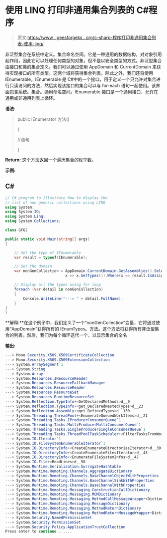 # 使用 LINQ 打印非通用集合列表的 C#程序

> 原文:[https://www . geesforgeks . org/c-sharp-程序打印非通用集合列表-使用-linq/](https://www.geeksforgeeks.org/c-sharp-program-to-print-the-list-of-non-generic-collections-using-linq/)

非泛型集合在系统中定义。集合命名空间。它是一种通用的数据结构，对对象引用起作用，因此它可以处理任何类型的对象，但不是以安全类型的方式。非泛型集合由接口和类的集合定义。我们可以通过使用 AppDomain 和 CurrentDomain 来获得实现接口的所有类型。这两个域将获得集合列表。除此之外，我们还将使用 IEnumerable。IEnumerable 是 C#中的一个接口，用于定义一个只允许对集合进行只读访问的方法，然后实现该接口的集合可以与 for-each 语句一起使用。该界面包含系统。集合。通用命名空间。IEnumerable 接口是一个通用接口，允许在通用或非通用列表上循环。

**语法**:

> public IEnumerator 方法()
> 
> {
> 
> //语句
> 
> }

**Return:** 这个方法返回一个遍历集合的枚举数。

**示例:**

## C#

```cs
// C# program to illustrate how to display the 
// list of non-generic collections using LINQ
using System;
using System.IO;
using System.Linq;
using System.Collections;

class GFG{

public static void Main(string[] args)
{

    // Get the type of IEnumerable
    var result = typeof(IEnumerable);

    // Get the domain
    var nonGenCollection = AppDomain.CurrentDomain.GetAssemblies().SelectMany(
                           x => x.GetTypes()).Where(x => result.IsAssignableFrom(x));

    // Display all the types using for loop
    foreach (var detail in nonGenCollection)
    {
        Console.WriteLine("---> " + detail.FullName);
    }
}
}
```

**解释:**在这个例子中，我们定义了一个“nonGenCollection”变量，它将通过使用“AppDomain”获得所有的 IEnumTypes。方法。这个方法将获得所有非泛型集合的列表。然后，我们为每个循环迭代一个，以显示集合的全名

**输出:**

```cs
---> Mono.Security.X509.X509CertificateCollection
---> Mono.Security.X509.X509ExtensionCollection
---> System.ArraySegment`1
---> System.String
---> System.Array
---> System.Resources.IResourceReader
---> System.Resources.ResourceFallbackManager
---> System.Resources.ResourceReader
---> System.Resources.ResourceSet
---> System.Resources.RuntimeResourceSet
---> System.Reflection.TypeInfo+<GetDeclaredMethods>d__9
---> System.Reflection.TypeInfo+<get_DeclaredNestedTypes>d__23
---> System.Reflection.Assembly+<get_DefinedTypes>d__150
---> System.Threading.ThreadPool+<EnumerateQueuedWorkItems>d__21
---> System.Threading.Tasks.IProducerConsumerQueue`1
---> System.Threading.Tasks.MultiProducerMultiConsumerQueue`1
---> System.Threading.Tasks.SingleProducerSingleConsumerQueue`1
---> System.Threading.Tasks.ThreadPoolTaskScheduler+<FilterTasksFromWorkItems>d__7
---> System.IO.Iterator`1
---> System.IO.FileSystemEnumerableIterator`1
---> System.IO.DirectoryInfo+<CreateEnumerateDirectoriesIterator>d__39
---> System.IO.DirectoryInfo+<CreateEnumerateFilesIterator>d__43
---> System.IO.DirectoryInfo+<EnumerateFileSystemInfos>d__47
---> System.IO.File+<ReadLines>d__58
---> System.Runtime.Serialization.SurrogateHashtable
---> System.Runtime.Remoting.Channels.AggregateDictionary
---> System.Runtime.Remoting.Channels.BaseChannelObjectWithProperties
---> System.Runtime.Remoting.Channels.BaseChannelSinkWithProperties
---> System.Runtime.Remoting.Channels.BaseChannelWithProperties
---> System.Runtime.Remoting.Messaging.ConstructionCallDictionary
---> System.Runtime.Remoting.Messaging.MCMDictionary
---> System.Runtime.Remoting.Messaging.MethodCallMessageWrapper+DictionaryWrapper
---> System.Runtime.Remoting.Messaging.MessageDictionary
---> System.Runtime.Remoting.Messaging.MethodReturnDictionary
---> System.Runtime.Remoting.Messaging.MethodReturnMessageWrapper+DictionaryWrapper
---> System.Security.NamedPermissionSet
---> System.Security.PermissionSet
---> System.Security.Policy.ApplicationTrustCollection
Press enter to continue ......
```